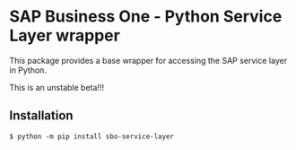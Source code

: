 # SAP Business One - Python Service Layer wrapper

This package provides a base wrapper for accessing the SAP
service layer in Python.

This is an unstable beta!!!

## Installation

```shell
$ python -m pip install sbo-service-layer
```